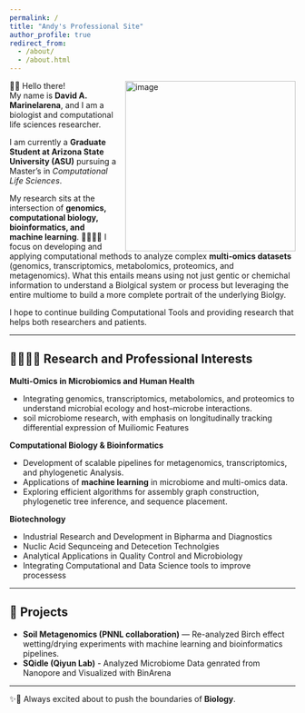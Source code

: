```yaml
---
permalink: /
title: "Andy's Professional Site"
author_profile: true
redirect_from: 
  - /about/
  - /about.html
---
```


<img width="300" height="300" alt="image" src="https://github.com/user-attachments/assets/2f243e9d-dc8c-4765-99ff-3b66a59876d0" style="float: right; margin-left: 15px;" />

👋🏼 Hello there!  
My name is **David A. Marinelarena**, and I am a biologist and computational life sciences researcher.  

I am currently a **Graduate Student at Arizona State University (ASU)** pursuing a Master’s in *Computational Life Sciences*.  
  

My research sits at the intersection of **genomics, computational biology, bioinformatics, and machine learning**.  🧬👨🏻‍💻
I focus on developing and applying computational methods to analyze complex **multi-omics datasets** (genomics, transcriptomics, metabolomics, proteomics, and metagenomics). What this entails means using not just gentic or chemichal information to understand a Biolgical system or process but leveraging the entire multiome to build a more complete portrait of the underlying Biolgy. 


I hope to continue building Computational Tools and providing research that helps both researchers and patients. 

---

## 🔬👨🏻‍🔬 Research and Professional Interests

**Multi-Omics in Microbiomics and Human Health**  
- Integrating genomics, transcriptomics, metabolomics, and proteomics to understand microbial ecology and host–microbe interactions.  
- soil microbiome research, with emphasis on longitudinally tracking differential expression of Muiliomic Features  

**Computational Biology & Bioinformatics**  
- Development of scalable pipelines for metagenomics, transcriptomics, and phylogenetic Analysis.  
- Applications of **machine learning** in microbiome and multi-omics data.  
- Exploring efficient algorithms for assembly graph construction, phylogenetic tree inference, and sequence placement.

**Biotechnology**  
- Industrial Research and Development in Bipharma and Diagnostics 
- Nuclic Acid Sequnceing and Detecetion Technolgies
- Analytical Applications in Quality Control and Microbiology
- Integrating Computational and Data Science tools to improve processess   
  
---

## 📂 Projects
  
- **Soil Metagenomics (PNNL collaboration)** — Re-analyzed Birch effect wetting/drying experiments with machine learning and bioinformatics pipelines.
- **SQidle (Qiyun Lab)**  - Analyzed Microbiome Data genrated from Nanopore and Visualized with BinArena 
 

---

✨🧬 Always excited about  to push the boundaries of **Biology**.
